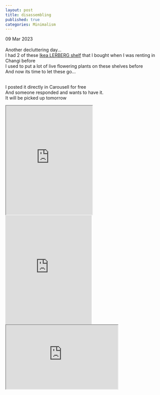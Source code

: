 ```yaml
---
layout: post
title: disassembling
published: true
categories: Minimalism
---
```

09 Mar 2023
<br>
<br>
Another decluttering day...
<br>
I had 2 of these [Ikea LERBERG shelf](https://www.ikea.com/sg/en/p/lerberg-shelf-unit-dark-grey-60186401/?utm_source=google&utm_medium=surfaces&utm_campaign=shopping_feed&utm_content=free_google_shopping_clicks_Storeandorganisefurniture&gclid=Cj0KCQiAx6ugBhCcARIsAGNmMbjXfKNP9p3Q7_Z_SL2kqixYgS-KTNbJmzdtDfI-B9OILJfBDZufYQ8aAjNsEALw_wcB&gclsrc=aw.ds) that I bought when I was renting in Changi before
<br>
I used to put a lot of live flowering plants on these shelves before
<br>
And now its time to let these go...
<br>
<br>
<!--more-->
I posted it directly in Carousell for free
<br>
And someone responded and wants to have it.
<br>
It will be picked up tomorrow
<br>
<iframe src="https://drive.google.com/file/d/1Kporl65P85kVytdvlLpDTE7Moomfziv8/preview" width="270" height="340" allow="autoplay"></iframe>
<iframe width="270" height="340" src="https://www.youtube.com/embed/Q2fVyqFWGT4" frameborder="0" allow="accelerometer; autoplay; encrypted-media; gyroscope; picture-in-picture" allowfullscreen></iframe>
<br>
<iframe src="https://drive.google.com/file/d/1fFW-R9han01m5Es8QsDNxuSdJVtED22r/preview" width="350" height="200" allow="autoplay"></iframe>

